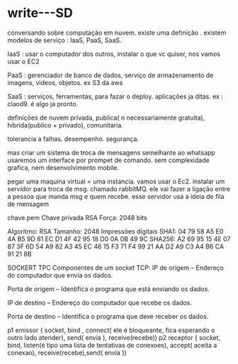 # write---SD

conversando sobre computação em nuvem.  existe uma definição . 
 existem modelos de serviço : IaaS, PaaS, SaaS.

 IaaS : usar o computador dos outros, instalar o que vc quiser,  nos vamos usar o EC2

 PaaS :  gerenciador de banco de dados, serviço de armazenamento de imagens, videos, objetos. ex S3 da aws

 SaaS : serviços, ferramentas, para fazar o deploy. aplicações ja ditas. ex :  claod9. é algo ja pronto. 


 definições de nuvem privada, publica( n necessariamente gratuita), hibrida(publico + privado), comunitaria. 

 tolerancia a falhas.
 desempenho. 
 segurança.
 
mas criar um sistema de troca de mensagens semelhante ao whatsapp
usaremos um interface  por prompet de comando.
sem complexidade grafica, nem desenvolvimento mobile.

pegar uma maquina virtual = uma instancia. vamos usar o Ec2.
instalar um servidor para troca de msg. chamado  rabbitMQ.
ele vai fazer a ligação entre a pessoa que manda msg e quem recebe.
esse servidor usa a ideia de fila de mensagem 


chave.pem
Chave privada RSA
Força: 2048 bits

Algoritmo:	RSA
Tamanho:	2048
Impressões digitais
SHA1:	04 79 58 A5 E0 4A B5 9D 81 EC D1 4F 42 95 18 D0 0A 0B 49 9C
SHA256:	A2 69 95 15 4E 07 87 3F 6D 54 A9 82 A3 45 EC 46 15 F3 71 F4 99 21 AA D2 A9 C3 A4 B6 CA 91 21 8B

SOCKERT TPC
Componentes de um socket TCP:
IP de origem – Endereço do computador que envia os dados.

Porta de origem – Identifica o programa que está enviando os dados.

IP de destino – Endereço do computador que recebe os dados.

Porta de destino – Identifica o programa que deve receber os dados.

p1 emissor { socket, bind , connect( ele é bloqueante, fica esperando o outro lado atender), send( envia ), receive(recebe))
p2 receptor  { socket, bind, listen(é tipo uma lista de tentativas de conexoes), accept( aceita a conexao), receive(recebe),send( envia ))
